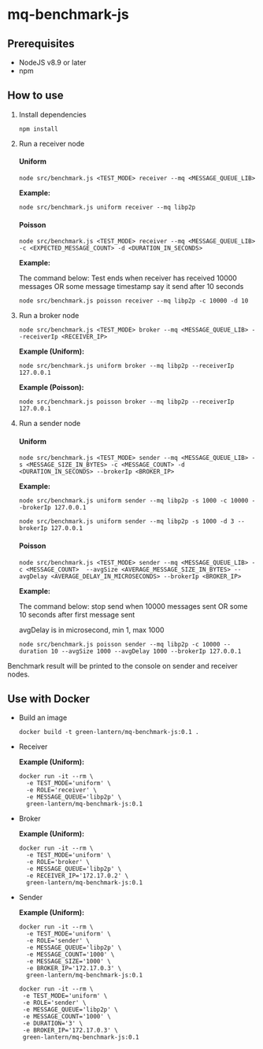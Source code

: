 # mq-benchmark-js

## Prerequisites

- NodeJS v8.9 or later
- npm

## How to use

1. Install dependencies

    ```
    npm install
    ```

2. Run a receiver node

    #### Uniform

    ```
    node src/benchmark.js <TEST_MODE> receiver --mq <MESSAGE_QUEUE_LIB>
    ```

    **Example:**

    ```
    node src/benchmark.js uniform receiver --mq libp2p
    ```

    #### Poisson

    ```
    node src/benchmark.js <TEST_MODE> receiver --mq <MESSAGE_QUEUE_LIB> -c <EXPECTED_MESSAGE_COUNT> -d <DURATION_IN_SECONDS>
    ```

    **Example:**

    The command below: Test ends when receiver has received 10000 messages OR some message timestamp say it send after 10 seconds

    ```
    node src/benchmark.js poisson receiver --mq libp2p -c 10000 -d 10
    ```


3. Run a broker node

    ```
    node src/benchmark.js <TEST_MODE> broker --mq <MESSAGE_QUEUE_LIB> --receiverIp <RECEIVER_IP>
    ```

    **Example (Uniform):**

    ```
    node src/benchmark.js uniform broker --mq libp2p --receiverIp 127.0.0.1
    ```

    **Example (Poisson):**

    ```
    node src/benchmark.js poisson broker --mq libp2p --receiverIp 127.0.0.1
    ```

4. Run a sender node

    #### Uniform

    ```
    node src/benchmark.js <TEST_MODE> sender --mq <MESSAGE_QUEUE_LIB> -s <MESSAGE_SIZE_IN_BYTES> -c <MESSAGE_COUNT> -d <DURATION_IN_SECONDS> --brokerIp <BROKER_IP>
    ```

    **Example:**

    ```
    node src/benchmark.js uniform sender --mq libp2p -s 1000 -c 10000 --brokerIp 127.0.0.1
    ```

    ```
    node src/benchmark.js uniform sender --mq libp2p -s 1000 -d 3 --brokerIp 127.0.0.1
    ```

    #### Poisson

     ```
    node src/benchmark.js <TEST_MODE> sender --mq <MESSAGE_QUEUE_LIB> -c <MESSAGE_COUNT>  --avgSize <AVERAGE_MESSAGE_SIZE_IN_BYTES> --avgDelay <AVERAGE_DELAY_IN_MICROSECONDS> --brokerIp <BROKER_IP>
    ```

    **Example:**

    The command below: stop send when 10000 messages sent OR some 10 seconds after first message sent

    avgDelay is in microsecond, min 1, max 1000

    ```
    node src/benchmark.js poisson sender --mq libp2p -c 10000 --duration 10 --avgSize 1000 --avgDelay 1000 --brokerIp 127.0.0.1
    ```

Benchmark result will be printed to the console on sender and receiver nodes.

## Use with Docker

- Build an image
    
    ```
    docker build -t green-lantern/mq-benchmark-js:0.1 .
    ```

- Receiver

    **Example (Uniform):**

    ```
    docker run -it --rm \
      -e TEST_MODE='uniform' \
      -e ROLE='receiver' \
      -e MESSAGE_QUEUE='libp2p' \
      green-lantern/mq-benchmark-js:0.1
    ```

- Broker
    
    **Example (Uniform):**

    ```
    docker run -it --rm \
      -e TEST_MODE='uniform' \
      -e ROLE='broker' \
      -e MESSAGE_QUEUE='libp2p' \
      -e RECEIVER_IP='172.17.0.2' \
      green-lantern/mq-benchmark-js:0.1
    ```

- Sender

    **Example (Uniform):**

    ```
    docker run -it --rm \
      -e TEST_MODE='uniform' \
      -e ROLE='sender' \
      -e MESSAGE_QUEUE='libp2p' \
      -e MESSAGE_COUNT='1000' \
      -e MESSAGE_SIZE='1000' \
      -e BROKER_IP='172.17.0.3' \
      green-lantern/mq-benchmark-js:0.1
    ```

     ```
    docker run -it --rm \
      -e TEST_MODE='uniform' \
      -e ROLE='sender' \
      -e MESSAGE_QUEUE='libp2p' \
      -e MESSAGE_COUNT='1000' \
      -e DURATION='3' \
      -e BROKER_IP='172.17.0.3' \
      green-lantern/mq-benchmark-js:0.1
    ```
